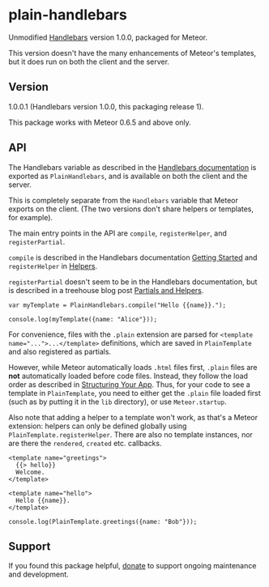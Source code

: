 # plain-handlebars

Unmodified [Handlebars](http://handlebarsjs.com/) version 1.0.0,
packaged for Meteor.

This version doesn't have the many enhancements of Meteor's templates,
but it does run on both the client and the server.


## Version

1.0.0.1  (Handlebars version 1.0.0, this packaging release 1).

This package works with Meteor 0.6.5 and above only.


## API

The Handlebars variable as described in the [Handlebars
documentation](http://handlebarsjs.com/) is exported as
`PlainHandlebars`, and is available on both the client and the server.

This is completely separate from the `Handlebars` variable that Meteor
exports on the client.  (The two versions don't share helpers or
templates, for example).

The main entry points in the API are `compile`, `registerHelper`,
and `registerPartial`.

`compile` is described in the Handlebars documentation
[Getting Started](http://handlebarsjs.com/#getting-started) and
`registerHelper` in [Helpers](http://handlebarsjs.com/#helpers).

`registerPartial` doesn't seem to be in the Handlebars documentation,
but is described in a treehouse blog post
[Partials and
Helpers](http://blog.teamtreehouse.com/handlebars-js-part-2-partials-and-helpers).

```
var myTemplate = PlainHandlebars.compile("Hello {{name}}.");

console.log(myTemplate({name: "Alice"}));
```

For convenience, files with the `.plain` extension are parsed for
`<template name="...">...</template>` definitions, which are saved in
`PlainTemplate` and also registered as partials.

However, while Meteor automatically loads `.html` files first,
`.plain` files are **not** automatically loaded before code files.
Instead, they follow the load order as described in [Structuring Your
App](http://docs.meteor.com/#structuringyourapp).  Thus, for your code
to see a template in `PlainTemplate`, you need to either get the
`.plain` file loaded first (such as by putting it in the `lib`
directory), or use `Meteor.startup`.

Also note that adding a helper to a template won't work, as that's a
Meteor extension: helpers can only be defined globally using
`PlainTemplate.registerHelper`.  There are also no template instances,
nor are there the `rendered`, `created` etc. callbacks.

```
<template name="greetings">
  {{> hello}}
  Welcome.
</template>

<template name="hello">
  Hello {{name}}.
</template>
```

```
console.log(PlainTemplate.greetings({name: "Bob"}));
```


## Support

If you found this package helpful,
[donate](https://www.gittip.com/awwx/) to support ongoing maintenance
and development.
